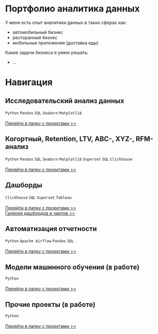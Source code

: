 # Портфолио аналитика данных

У меня есть опыт аналитики данных в таких сферах как:
- автомобильный бизнес
- ресторанный бизнес
- мобильные приложения (доставка еды)

Какие задачи бизнеса я умею решать: 
- ...



# Навигация
## Исследовательский анализ данных 
`Python` `Pandas` `SQL` `Seaborn` `Matplotlib` <br><br>
[Перейти в папку с проектами >>](https://github.com/annapavlovads/DA_portfolio/tree/main/eda)  <br>

## Когортный, Retention, LTV, ABC-, XYZ-, RFM-анализ 
`Python` `Pandas` `SQL` `Seaborn` `Matplotlib` `Superset` `SQL` `Clickhouse` <br><br>
[Перейти в папку с проектами >>](https://github.com/annapavlovads/DA_portfolio/tree/main/abc_xyz_rfm)  <br>

## Дашборды
`Clickhouse` `SQL` `Superset` `Tableau` <br><br>
[Перейти в папку с проектами >>](https://github.com/annapavlovads/DA_portfolio/tree/main/dashboards) <br>
[Галерея дашбордов и чартов >>](https://drive.google.com/drive/folders/1H7HByxmMCak4S5QShsdYGTVvr2_rTRQN?usp=drive_link) <br>

## Автоматизация отчетности
`Python` `Apache Airflow` `Pandas` `SQL` <br><br>
[Перейти в папку с проектами >>](https://github.com/annapavlovads/DA_portfolio/tree/main/auto_reports)  <br>

## Модели машинного обучения (в работе)
`Python`<br><br>
[Перейти в папку с проектами >>](https://github.com/annapavlovads/DA_portfolio/tree/main/ml_models)  <br>

## Прочие проекты (в работе)
`Python`<br><br>
[Перейти в папку с проектами >>](https://github.com/annapavlovads/DA_portfolio/tree/main/other)<br>

